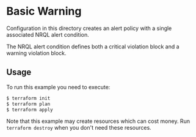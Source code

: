 # Basic Warning

Configuration in this directory creates an alert policy with a single associated NRQL alert condition.

The NRQL alert condition defines both a critical violation block and a warning violation block.

## Usage

To run this example you need to execute:

```bash
$ terraform init
$ terraform plan
$ terraform apply
```

Note that this example may create resources which can cost money. Run `terraform destroy` when you don't need these resources.
